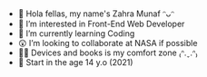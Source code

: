 - 👋 Hola fellas, my name's Zahra Munaf ᵔᴗᵔ
- 👀 I’m interested in Front-End Web Developer
- 🌱 I’m currently learning Coding
- 😲 I’m looking to collaborate at NASA if possible
- 🧚‍♀️ Devices and books is my comfort zone ₍ᐢ.ˬ.ᐢ₎
- 🤺 Start in the age 14 y.o (2021)

<!---
munafzahra/munafzahra is a ✨ special ✨ repository because its `README.md` (this file) appears on your GitHub profile.
You can click the Preview link to take a look at your changes.
--->
